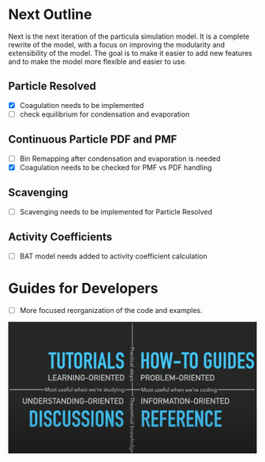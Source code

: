 # Next Outline

Next is the next iteration of the particula simulation model. It is a complete rewrite of the model, with a focus on improving the modularity and extensibility of the model. The goal is to make it easier to add new features and to make the model more flexible and easier to use.


## Particle Resolved

- [x] Coagulation needs to be implemented
- [ ] check equilibrium for condensation and evaporation

## Continuous Particle PDF and PMF

- [ ] Bin Remapping after condensation and evaporation is needed
- [x] Coagulation needs to be checked for PMF vs PDF handling

## Scavenging

- [ ] Scavenging needs to be implemented for Particle Resolved

## Activity Coefficients

- [ ] BAT model needs added to activity coefficient calculation

# Guides for Developers

- [ ] More focused reorganization of the code and examples.

![Four Quadrant representation of Tutorials, How to guides, References, and Discussions Areas](DocsImageDevGuide.png)
